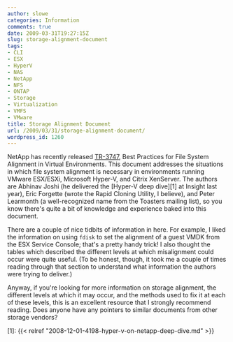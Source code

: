 ```yaml
---
author: slowe
categories: Information
comments: true
date: 2009-03-31T19:27:15Z
slug: storage-alignment-document
tags:
- CLI
- ESX
- HyperV
- NAS
- NetApp
- NFS
- ONTAP
- Storage
- Virtualization
- VMFS
- VMware
title: Storage Alignment Document
url: /2009/03/31/storage-alignment-document/
wordpress_id: 1260
---
```


NetApp has recently released [TR-3747](http://media.netapp.com/documents/tr-3747.pdf), Best Practices for File System Alignment in Virtual Environments. This document addresses the situations in which file system alignment is necessary in environments running VMware ESX/ESXi, Microsoft Hyper-V, and Citrix XenServer. The authors are Abhinav Joshi (he delivered the [Hyper-V deep dive][1] at Insight last year), Eric Forgette (wrote the Rapid Cloning Utility, I believe), and Peter Learmonth (a well-recognized name from the Toasters mailing list), so you know there's quite a bit of knowledge and experience baked into this document.

There are a couple of nice tidbits of information in here. For example, I liked the information on using `fdisk` to set the alignment of a guest VMDK from the ESX Service Console; that's a pretty handy trick! I also thought the tables which described the different levels at which misalignment could occur were quite useful. (To be honest, though, it took me a couple of times reading through that section to understand what information the authors were trying to deliver.)

Anyway, if you're looking for more information on storage alignment, the different levels at which it may occur, and the methods used to fix it at each of these levels, this is an excellent resource that I strongly recommend reading. Does anyone have any pointers to similar documents from other storage vendors?

[1]: {{< relref "2008-12-01-4198-hyper-v-on-netapp-deep-dive.md" >}}
